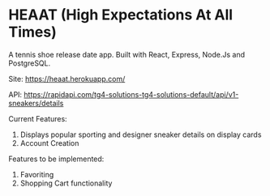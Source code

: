 # HEAAT (High Expectations At All Times)

A tennis shoe release date app. Built with React, Express, Node.Js and PostgreSQL.

Site: https://heaat.herokuapp.com/

API: https://rapidapi.com/tg4-solutions-tg4-solutions-default/api/v1-sneakers/details

Current Features:

1. Displays popular sporting and designer sneaker details on display cards
2. Account Creation

Features to be implemented:

1. Favoriting
2. Shopping Cart functionality
